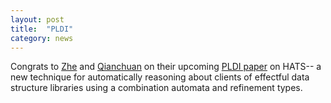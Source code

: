 ```yaml
---
layout: post
title:  "PLDI"
category: news
---
```


Congrats to [Zhe](https://zhezhouzz.github.io/) and [Qianchuan](https://ccyip.xyz/) on their upcoming [PLDI paper](https://doi.org/10.1145/3656433) on HATS-- a new technique for automatically reasoning about clients of effectful data structure libraries using a combination automata and refinement types.
